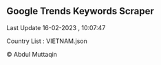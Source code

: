 

## Google Trends Keywords Scraper 
 
Last Update 16-02-2023 , 10:07:47

Country List :
VIETNAM.json



© Abdul Muttaqin 
